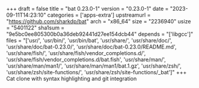 +++
draft = false
title = "bat 0.23.0-1"
version = "0.23.0-1"
date = "2023-09-11T14:23:10"
categories = ['apps-extra']
upstreamurl = "https://github.com/sharkdp/bat"
arch = "x86_64"
size = "2236940"
usize = "5401122"
sha1sum = "9e5bc0ee805300b0a36deb92441d27ee154dcb44"
depends = "['libgcc']"
files = "['usr/', 'usr/bin/', 'usr/bin/bat', 'usr/share/', 'usr/share/doc/', 'usr/share/doc/bat-0.23.0/', 'usr/share/doc/bat-0.23.0/README.md', 'usr/share/fish/', 'usr/share/fish/vendor_completions.d/', 'usr/share/fish/vendor_completions.d/bat.fish', 'usr/share/man/', 'usr/share/man/man1/', 'usr/share/man/man1/bat.1.gz', 'usr/share/zsh/', 'usr/share/zsh/site-functions/', 'usr/share/zsh/site-functions/_bat']"
+++
Cat clone with syntax highlighting and git integration